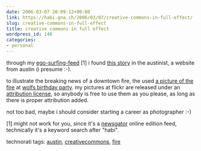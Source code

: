 ```yaml
---
date: 2006-03-07 20:09:12+00:00
link: https://habi.gna.ch/2006/03/07/creative-commons-in-full-effect/
slug: creative-commons-in-full-effect
title: creative commons in full effect
wordpress_id: 140
categories:
- personal
---
```



through my [ego-surfing-feed](http://services.newsgator.com/ngws/svc/KeywordRSS.aspx?fid=18703&fid2=414518&fid2=414518) [1] i found [this story](http://www.austinist.com/archives/2006/03/01/breaking_news_downtown_fire.php) in the austinist, a website from austin (i presume :-).
  
to illustrate the breaking news of a downtown fire, the used [a picture of the fire](https://www.flickr.com/photos/habi/104884444/) at [wolfs birthday party](https://www.flickr.com/photos/habi/sets/72057594070906030/). my pictures at flickr are released under an [attribution license](http://creativecommons.org/licenses/by/2.5/), so anybody is free to use them as you please, as long as there is proper attribution added.
  
not too bad, maybe i should consider starting a career as photographer :-)



[1] might not work for you, since it's a [newsgator](http://newsgator.com/) online edition feed, technically it's a keyword search after "habi".





technorati tags: [austin](http://www.technorati.com/tag/austin), [creativecommons](http://www.technorati.com/tag/creativecommons), [fire](http://www.technorati.com/tag/fire)
